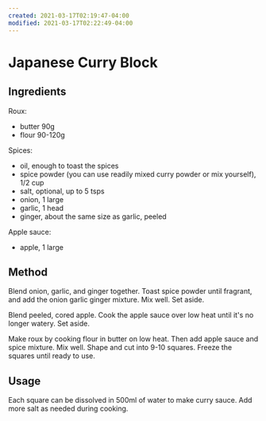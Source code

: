 ```yaml
---
created: 2021-03-17T02:19:47-04:00
modified: 2021-03-17T02:22:49-04:00
---
```


# Japanese Curry Block

## Ingredients
Roux:
- butter 90g
- flour 90-120g

Spices:
- oil, enough to toast the spices
- spice powder (you can use readily mixed curry powder or mix yourself), 1/2 cup
- salt, optional, up to 5 tsps
- onion, 1 large
- garlic, 1 head
- ginger, about the same size as garlic, peeled

Apple sauce:
- apple, 1 large

## Method

Blend onion, garlic, and ginger together. Toast spice powder until fragrant, and add the onion garlic ginger mixture. Mix well. Set aside.

Blend peeled, cored apple. Cook the apple sauce over low heat until it's no longer watery. Set aside.

Make roux by cooking flour in butter on low heat. Then add apple sauce and spice mixture. Mix well. Shape and cut into 9-10 squares. Freeze the squares until ready to use.

## Usage

Each square can be dissolved in 500ml of water to make curry sauce. Add more salt as needed during cooking.